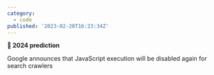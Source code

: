 ```yaml
---
category:
  - code
published: '2023-02-20T16:23:34Z'
---
```


**🎯 2024 prediction**

Google announces that JavaScript execution will be disabled again for search crawlers
